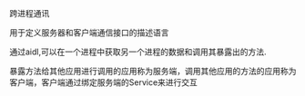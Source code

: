 跨进程通讯

用于定义服务器和客户端通信接口的描述语言

通过aidl,可以在一个进程中获取另一个进程的数据和调用其暴露出的方法.

暴露方法给其他应用进行调用的应用称为服务端，调用其他应用的方法的应用称为客户端，客户端通过绑定服务端的Service来进行交互